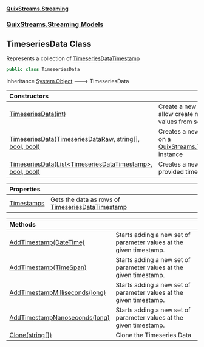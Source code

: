 #### [QuixStreams.Streaming](index.md 'index')
### [QuixStreams.Streaming.Models](QuixStreams.Streaming.Models.md 'QuixStreams.Streaming.Models')

## TimeseriesData Class

Represents a collection of [TimeseriesDataTimestamp](TimeseriesDataTimestamp.md 'QuixStreams.Streaming.Models.TimeseriesDataTimestamp')

```csharp
public class TimeseriesData
```

Inheritance [System.Object](https://docs.microsoft.com/en-us/dotnet/api/System.Object 'System.Object') &#129106; TimeseriesData

| Constructors | |
| :--- | :--- |
| [TimeseriesData(int)](TimeseriesData.TimeseriesData(int).md 'QuixStreams.Streaming.Models.TimeseriesData.TimeseriesData(int)') | Create a new empty Timeseries Data instance to allow create new timestamps and parameters values from scratch |
| [TimeseriesData(TimeseriesDataRaw, string[], bool, bool)](TimeseriesData.TimeseriesData(TimeseriesDataRaw,string[],bool,bool).md 'QuixStreams.Streaming.Models.TimeseriesData.TimeseriesData(QuixStreams.Telemetry.Models.TimeseriesDataRaw, string[], bool, bool)') | Creates a new instance of [TimeseriesData](TimeseriesData.md 'QuixStreams.Streaming.Models.TimeseriesData') based on a [QuixStreams.Telemetry.Models.TimeseriesDataRaw](https://docs.microsoft.com/en-us/dotnet/api/QuixStreams.Telemetry.Models.TimeseriesDataRaw 'QuixStreams.Telemetry.Models.TimeseriesDataRaw') instance |
| [TimeseriesData(List&lt;TimeseriesDataTimestamp&gt;, bool, bool)](TimeseriesData.TimeseriesData(List_TimeseriesDataTimestamp_,bool,bool).md 'QuixStreams.Streaming.Models.TimeseriesData.TimeseriesData(System.Collections.Generic.List<QuixStreams.Streaming.Models.TimeseriesDataTimestamp>, bool, bool)') | Creates a new instance of [TimeseriesData](TimeseriesData.md 'QuixStreams.Streaming.Models.TimeseriesData') with the provided timestamps |

| Properties | |
| :--- | :--- |
| [Timestamps](TimeseriesData.Timestamps.md 'QuixStreams.Streaming.Models.TimeseriesData.Timestamps') | Gets the data as rows of [TimeseriesDataTimestamp](TimeseriesDataTimestamp.md 'QuixStreams.Streaming.Models.TimeseriesDataTimestamp') |

| Methods | |
| :--- | :--- |
| [AddTimestamp(DateTime)](TimeseriesData.AddTimestamp(DateTime).md 'QuixStreams.Streaming.Models.TimeseriesData.AddTimestamp(System.DateTime)') | Starts adding a new set of parameter values at the given timestamp. |
| [AddTimestamp(TimeSpan)](TimeseriesData.AddTimestamp(TimeSpan).md 'QuixStreams.Streaming.Models.TimeseriesData.AddTimestamp(System.TimeSpan)') | Starts adding a new set of parameter values at the given timestamp. |
| [AddTimestampMilliseconds(long)](TimeseriesData.AddTimestampMilliseconds(long).md 'QuixStreams.Streaming.Models.TimeseriesData.AddTimestampMilliseconds(long)') | Starts adding a new set of parameter values at the given timestamp. |
| [AddTimestampNanoseconds(long)](TimeseriesData.AddTimestampNanoseconds(long).md 'QuixStreams.Streaming.Models.TimeseriesData.AddTimestampNanoseconds(long)') | Starts adding a new set of parameter values at the given timestamp. |
| [Clone(string[])](TimeseriesData.Clone(string[]).md 'QuixStreams.Streaming.Models.TimeseriesData.Clone(string[])') | Clone the Timeseries Data |
